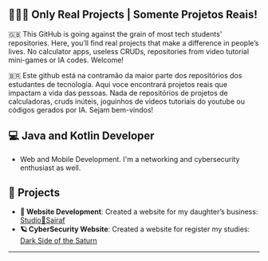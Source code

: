 ## 🧑🏻‍💻 Only Real Projects | Somente Projetos Reais! 

🇬🇧 This GitHub is going against the grain of most tech students' repositories. Here, you’ll find real projects that make a difference in people’s lives. No calculator apps, useless CRUDs, repositories from video tutorial mini-games or IA codes.
Welcome!

🇧🇷 Este github está na contramão da maior parte dos repositórios dos estudantes de tecnologia. Aqui voce encontrará projetos reais que impactam a vida das pessoas. Nada de repositórios de projetos de calculadoras, cruds inúteis, joguinhos de videos tutoriais do youtube ou códigos gerados por IA.
Sejam bem-vindos!

## 💻 Java and Kotlin Developer
-  Web and Mobile Development. I'm a networking and cybersecurity enthusiast as well.

## 🔧 **Projects**
- **💛 Website Development**: Created a website for my daughter’s business: [Studio💛Sairaf](https://www.studiosairaf.com.br)
- **🪐 CyberSecurity Website**: Created a website for register my studies: [Dark Side of the Saturn](https://dark-side-of-the-saturn.vercel.app/)

---



